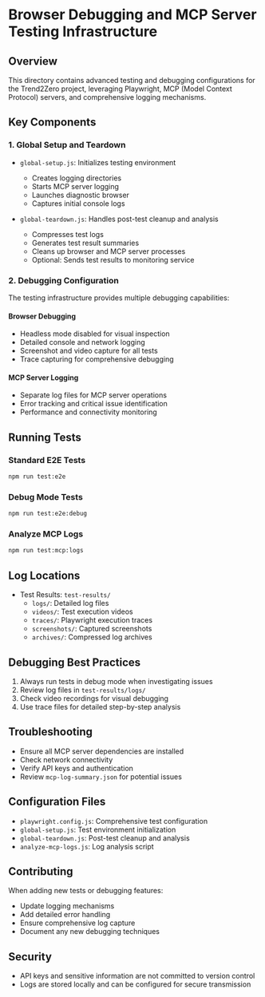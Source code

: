 # Browser Debugging and MCP Server Testing Infrastructure

## Overview
This directory contains advanced testing and debugging configurations for the Trend2Zero project, leveraging Playwright, MCP (Model Context Protocol) servers, and comprehensive logging mechanisms.

## Key Components

### 1. Global Setup and Teardown
- `global-setup.js`: Initializes testing environment
  - Creates logging directories
  - Starts MCP server logging
  - Launches diagnostic browser
  - Captures initial console logs

- `global-teardown.js`: Handles post-test cleanup and analysis
  - Compresses test logs
  - Generates test result summaries
  - Cleans up browser and MCP server processes
  - Optional: Sends test results to monitoring service

### 2. Debugging Configuration
The testing infrastructure provides multiple debugging capabilities:

#### Browser Debugging
- Headless mode disabled for visual inspection
- Detailed console and network logging
- Screenshot and video capture for all tests
- Trace capturing for comprehensive debugging

#### MCP Server Logging
- Separate log files for MCP server operations
- Error tracking and critical issue identification
- Performance and connectivity monitoring

## Running Tests

### Standard E2E Tests
```bash
npm run test:e2e
```

### Debug Mode Tests
```bash
npm run test:e2e:debug
```

### Analyze MCP Logs
```bash
npm run test:mcp:logs
```

## Log Locations
- Test Results: `test-results/`
  - `logs/`: Detailed log files
  - `videos/`: Test execution videos
  - `traces/`: Playwright execution traces
  - `screenshots/`: Captured screenshots
  - `archives/`: Compressed log archives

## Debugging Best Practices
1. Always run tests in debug mode when investigating issues
2. Review log files in `test-results/logs/`
3. Check video recordings for visual debugging
4. Use trace files for detailed step-by-step analysis

## Troubleshooting
- Ensure all MCP server dependencies are installed
- Check network connectivity
- Verify API keys and authentication
- Review `mcp-log-summary.json` for potential issues

## Configuration Files
- `playwright.config.js`: Comprehensive test configuration
- `global-setup.js`: Test environment initialization
- `global-teardown.js`: Post-test cleanup and analysis
- `analyze-mcp-logs.js`: Log analysis script

## Contributing
When adding new tests or debugging features:
- Update logging mechanisms
- Add detailed error handling
- Ensure comprehensive log capture
- Document any new debugging techniques

## Security
- API keys and sensitive information are not committed to version control
- Logs are stored locally and can be configured for secure transmission